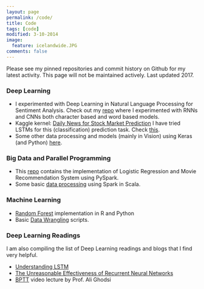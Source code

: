 ```yaml
---
layout: page
permalink: /code/
title: Code
tags: [code]
modified: 3-10-2014
image:
  feature: icelandwide.JPG
comments: false
---
```


Please see my pinned repositories and commit history on Github for my latest activity. This page will not be maintained actively. Last updated 2017.

### Deep Learning 

* I experimented with Deep Learning in Natural Language Processing for Sentiment Analysis. Check out my [repo](https://github.com/shubhamagarwal92/deep-learning-nlp-sentiment-analysis) where I experimented with RNNs and CNNs both character based and word based models.
* Kaggle kernel: [Daily News for Stock Market Prediction](https://kaggle.com/aaron7sun/stocknews/kernels) I have tried LSTMs for this (classification) prediction task. Check [this](https://github.com/shubhamagarwal92/stockPredictionKaggle). 
* Some other data processing and models (mainly in Vision) using Keras (and Python) [here](https://github.com/shubhamagarwal92/deepLearning).

### Big Data and Parallel Programming

* This [repo](https://github.com/shubhamagarwal92/pySpark-machineLearning) contains the implementation of Logistic Regression and Movie Recommendation System using PySpark.
* Some basic [data processing](https://github.com/shubhamagarwal92/spark-practical_work) using Spark in Scala.

### Machine Learning

* [Random Forest](https://github.com/shubhamagarwal92/machineLearning) implementation in R and Python
* Basic [Data Wrangling](https://github.com/shubhamagarwal92/dataWrangling) scripts.

<!--### Conf.-->

### Deep Learning Readings

I am also compiling the list of Deep Learning readings and blogs that I find very helpful. 

* [Understanding LSTM](https://colah.github.io)  
* [The Unreasonable Effectiveness of Recurrent Neural Networks](http://karpathy.github.io/2015/05/21/rnn-effectiveness/)
* [BPTT](https://www.youtube.com/watch?v=AvyhbrQptHk) video lecture by Prof. Ali Ghodsi
